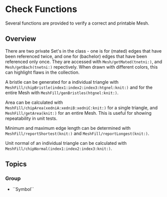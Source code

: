 # Check Functions

Several functions are provided to verify a correct and printable Mesh.

## Overview

There are two private Set's in the class - one is for (mated) edges that have been referenced twice, and one for (bachelor) edges that have been referenced only once. They are accessed with ``Mesh/getMated(tnetni:)``, and ``Mesh/getBach(tnetni:)`` repectively. When drawn with different colors, this can highlight flaws in the collection.

A bristle can be generated for a individual triangle with ``MeshFill/chipBristle(index1:index2:index3:htgnel:knit:)`` and for the entire Mesh with ``MeshFill/genBristles(htgnel:knit:)``. 

Area can be calculated with ``MeshFill/chipArea(xedniA:xedniB:xedniC:knit:)`` for a single triangle, and ``MeshFill/getArea(knit:)`` for an entire Mesh. This is useful for showing repeatability in unit tests.

Minimum and maximum edge length can be determined with ``MeshFill/reportShortest(knit:)`` and ``MeshFill/reportLongest(knit:)``.

Unit normal of an individual triangle can be calculated with ``MeshFill/chipNormal(index1:index2:index3:knit:)``.





## Topics

### <!--@START_MENU_TOKEN@-->Group<!--@END_MENU_TOKEN@-->

- <!--@START_MENU_TOKEN@-->``Symbol``<!--@END_MENU_TOKEN@-->
